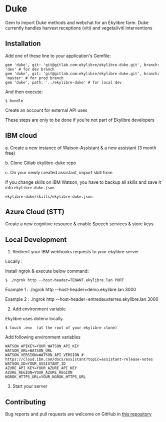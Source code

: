 # Duke

Gem to import Duke methods and webchat for an Ekylibre farm.
Duke currently handles harvest receptions (viti) and vegetal/viti interventions

## Installation

Add one of these line to your application's Gemfile:

```
gem 'duke', git: 'git@gitlab.com:ekylibre/ekylibre-duke.git', branch: 'dev' # for dev branch
gem 'duke', git: 'git@gitlab.com:ekylibre/ekylibre-duke.git', branch: 'master' # for prod branch
gem 'duke', path: '../ekylibre-duke' # for local dev
```
And then execute:
```
$ bundle
```
Create an account for external API uses

These steps are only to be done if you’re not part of Ekylibre developers

## IBM cloud

a. Create a new instance of Watson-Assistant & a new assistant (3 month free)

b. Clone Gitlab ekylibre-duke repo

c. On your newly created assistant, import skill from

If you change skills on IBM Watson, you have to backup all skills and save it into `ekylibre-duke.json`

```
ekylibre-duke/skills/ekylibre-duke.json
```

## Azure Cloud (STT)

Create a new cognitive resource & enable Speech services & store keys

## Local Development

1. Redirect your IBM webhooks requests to your ekylibre server

Locally :

Install ngrok & execute below command:

```
$ ./ngrok http --host-header=TENANT.ekylibre.lan PORT
```

Example 1 : ./ngrok http --host-header=demo.ekylibre.lan 3000

Example 2 : ./ngrok http --host-header=entredeuxterres.ekylibre.lan 3000

2. Add environment variable 

Ekylibre uses dotenv locally.
```
$ touch .env  (at the root of your ekylibre clone)
```
Add following environment variables
```
WATSON_APIKEY=YOUR_WATSON_API_KEY
WATSON_URL=WATSON_URL
WATSON_VERSION=WATSON_API_VERSION # https://cloud.ibm.com/docs/assistant?topic=assistant-release-notes
WATSON_ID=YOUR_ASSISTANT_ID
AZURE_API_KEY=YOUR_AZURE_API_KEY
AZURE_REGION=YOUR_AZURE_REGION
NGROK_HTTPS_URL=YOUR_NGROK_HTTPS_URL
```

3. Start your server

## Contributing

Bug reports and pull requests are welcome on GitHub in [this repository](https://gitlab.com/ekylibre/ekylibre-duke)

